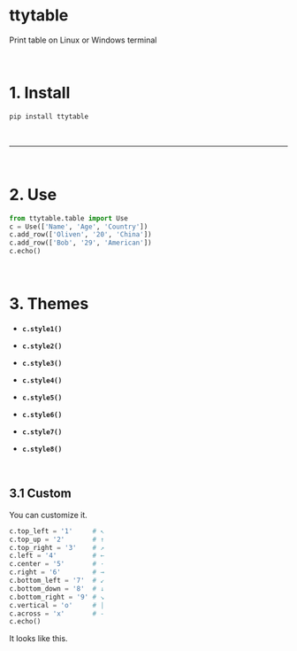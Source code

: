 # ttytable
Print table on Linux or Windows terminal

<br>

# 1. Install

```bash
pip install ttytable
```

<br>

---

<br>

# 2. Use

```python
from ttytable.table import Use
c = Use(['Name', 'Age', 'Country'])
c.add_row(['Oliven', '20', 'China'])
c.add_row(['Bob', '29', 'American'])
c.echo()

```

<br>

# 3. Themes

- **`c.style1()`**

- **`c.style2()`**

- **`c.style3()`**

- **`c.style4()`**

- **`c.style5()`**

- **`c.style6()`**

- **`c.style7()`**

- **`c.style8()`**

<br>

## 3.1 Custom
You can customize it.
```python
c.top_left = '1'     # ↖
c.top_up = '2'       # ↑
c.top_right = '3'    # ↗
c.left = '4'         # ←
c.center = '5'       # ·
c.right = '6'        # →
c.bottom_left = '7'  # ↙
c.bottom_down = '8'  # ↓
c.bottom_right = '9' # ↘
c.vertical = 'o'     # |
c.across = 'x'       # -
c.echo()
```
It looks like this.


<br>








